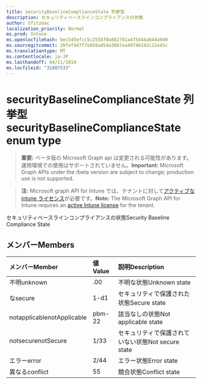 ```yaml
---
title: securityBaselineComplianceState 列挙型
description: セキュリティベースラインコンプライアンスの状態
author: tfitzmac
localization_priority: Normal
ms.prod: Intune
ms.openlocfilehash: bec545efcc5c2558f0a882781a475444a644a940
ms.sourcegitcommit: 20fef447f7e658a454a3887ea49746142c22e45c
ms.translationtype: MT
ms.contentlocale: ja-JP
ms.lasthandoff: 04/11/2019
ms.locfileid: "31807533"
---
```

# <a name="securitybaselinecompliancestate-enum-type"></a><span data-ttu-id="e2525-103">securityBaselineComplianceState 列挙型</span><span class="sxs-lookup"><span data-stu-id="e2525-103">securityBaselineComplianceState enum type</span></span>

> <span data-ttu-id="e2525-104">**重要:** ベータ版の Microsoft Graph api は変更される可能性があります。運用環境での使用はサポートされていません。</span><span class="sxs-lookup"><span data-stu-id="e2525-104">**Important:** Microsoft Graph APIs under the /beta version are subject to change; production use is not supported.</span></span>

> <span data-ttu-id="e2525-105">**注:** Microsoft graph API for Intune では、テナントに対して[アクティブな intune ライセンス](https://go.microsoft.com/fwlink/?linkid=839381)が必要です。</span><span class="sxs-lookup"><span data-stu-id="e2525-105">**Note:** The Microsoft Graph API for Intune requires an [active Intune license](https://go.microsoft.com/fwlink/?linkid=839381) for the tenant.</span></span>

<span data-ttu-id="e2525-106">セキュリティベースラインコンプライアンスの状態</span><span class="sxs-lookup"><span data-stu-id="e2525-106">Security Baseline Compliance State</span></span>

## <a name="members"></a><span data-ttu-id="e2525-107">メンバー</span><span class="sxs-lookup"><span data-stu-id="e2525-107">Members</span></span>
|<span data-ttu-id="e2525-108">メンバー</span><span class="sxs-lookup"><span data-stu-id="e2525-108">Member</span></span>|<span data-ttu-id="e2525-109">値</span><span class="sxs-lookup"><span data-stu-id="e2525-109">Value</span></span>|<span data-ttu-id="e2525-110">説明</span><span class="sxs-lookup"><span data-stu-id="e2525-110">Description</span></span>|
|:---|:---|:---|
|<span data-ttu-id="e2525-111">不明</span><span class="sxs-lookup"><span data-stu-id="e2525-111">unknown</span></span>|<span data-ttu-id="e2525-112">.0</span><span class="sxs-lookup"><span data-stu-id="e2525-112">0</span></span>|<span data-ttu-id="e2525-113">不明な状態</span><span class="sxs-lookup"><span data-stu-id="e2525-113">Unknown state</span></span>|
|<span data-ttu-id="e2525-114">な</span><span class="sxs-lookup"><span data-stu-id="e2525-114">secure</span></span>|<span data-ttu-id="e2525-115">1-d</span><span class="sxs-lookup"><span data-stu-id="e2525-115">1</span></span>|<span data-ttu-id="e2525-116">セキュリティで保護された状態</span><span class="sxs-lookup"><span data-stu-id="e2525-116">Secure state</span></span>|
|<span data-ttu-id="e2525-117">notapplicable</span><span class="sxs-lookup"><span data-stu-id="e2525-117">notApplicable</span></span>|<span data-ttu-id="e2525-118">pbm-2</span><span class="sxs-lookup"><span data-stu-id="e2525-118">2</span></span>|<span data-ttu-id="e2525-119">該当なしの状態</span><span class="sxs-lookup"><span data-stu-id="e2525-119">Not applicable state</span></span>|
|<span data-ttu-id="e2525-120">notsecure</span><span class="sxs-lookup"><span data-stu-id="e2525-120">notSecure</span></span>|<span data-ttu-id="e2525-121">1/3</span><span class="sxs-lookup"><span data-stu-id="e2525-121">3</span></span>|<span data-ttu-id="e2525-122">セキュリティで保護されていない状態</span><span class="sxs-lookup"><span data-stu-id="e2525-122">Not secure state</span></span>|
|<span data-ttu-id="e2525-123">エラー</span><span class="sxs-lookup"><span data-stu-id="e2525-123">error</span></span>|<span data-ttu-id="e2525-124">2/4</span><span class="sxs-lookup"><span data-stu-id="e2525-124">4</span></span>|<span data-ttu-id="e2525-125">エラー状態</span><span class="sxs-lookup"><span data-stu-id="e2525-125">Error state</span></span>|
|<span data-ttu-id="e2525-126">異なる</span><span class="sxs-lookup"><span data-stu-id="e2525-126">conflict</span></span>|<span data-ttu-id="e2525-127">5</span><span class="sxs-lookup"><span data-stu-id="e2525-127">5</span></span>|<span data-ttu-id="e2525-128">競合状態</span><span class="sxs-lookup"><span data-stu-id="e2525-128">Conflict state</span></span>|





